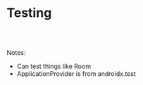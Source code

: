 # Testing

<pre>
<code class="kotlin" data-trim data-noescape data-line-numbers=""><script type="text/template">
@Before
fun initializeDatabaseAndDao() {
    this.database = Room.inMemoryDatabaseBuilder(
        ApplicationProvider.getApplicationContext(),
        PennyDropDatabase::class.java
    )
        .allowMainThreadQueries()
        .setTransactionExecutor(
            Executors.newSingleThreadExecutor()
        )
        .build()

    this.dao = this.database.pennyDropDao()
}

</script></code>
</pre>

Notes:
* Can test things like Room
* ApplicationProvider is from androidx.test